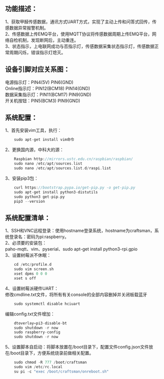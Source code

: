 ## 功能描述：

1、获取甲醛传感数据，通讯方式UART方式，实现了主动上传和问答式回传，传感数据异常报警机制。  
2、传感数据上传EMQ平台，使用MQTT协议将传感数据周期上传EMQ平台，网络自检机制，发现断网后，主动重连。  
3、状态指示，上电联网成功与否指示灯，传感数据采集状态指示灯，传感数据正常周期闪烁，错误指示灯熄灭。  
## 设备引脚对应关系图：

电源指示灯：PIN4(5V)  PIN6(GND)  
Online指示灯：PIN12(BCM18) PIN14(GND)  
数据采集指示灯：PIN11(BCM17) PIN9(GND)  
开关机按钮：PIN5(BCM3) PIN9(GND)  
## 系统配置：

1、首先安装vim工具，执行：

``` c
	sudo apt-get install vim命令
```
2、更换国内源，中科大的源：  

``` c
	Raspbian http://mirrors.ustc.edu.cn/raspbian/raspbian/
	sudo nano /etc/apt/sources.list
	sudo nano /etc/apt/sources.list.d/raspi.list  

```
3、安装pip3包： 

``` c
	curl https://bootstrap.pypa.io/get-pip.py -o get-pip.py
	sudo apt-get install python3-distutils
	sudo python3 get-pip.py
	pip3 --version
```
## 系统配置清单：

1、SSH和VNC远程登录：使用hostname登录系统，hostname为craftsman，系统登录名：密码为pi:raspberry。  
2、必须要的安装包：  
paho-mqtt、vim、pyserial、sudo apt-get install python3-rpi.gpio  
3、设置树莓派不休眠：  

``` c
	cd /etc/profile.d
	sudo vim screen.sh
	xset dpms 0 0 0
	xset s off
```
4、设置树莓派硬件UART：  
修改cmdline.txt文件，将所有有关console的全部内容删掉并关闭板载蓝牙 

``` c
	sudo systemctl disable hciuart
```
编辑config.txt文件增加： 

``` c
	dtoverlay=pi3-disable-bt
	sudo shutdown -r now
	sudo raspberry-config
	sudo shutdown -r now
```
5、设置脚本自启动：将脚本放置在/boot目录下，配置文件config.json文件放在/boot目录下，方便系统烧录前做相关配置。  

``` c
	sudo chmod -R 777 /boot/craftsman
	sudo vim /etc/rc.local
	su pi -c "exec /boot/craftsman/onreboot.sh"
```
